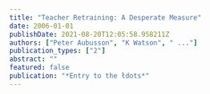 ```yaml
---
title: "Teacher Retraining: A Desperate Measure"
date: 2006-01-01
publishDate: 2021-08-20T12:05:58.958211Z
authors: ["Peter Aubusson", "K Watson", " ..."]
publication_types: ["2"]
abstract: ""
featured: false
publication: "*Entry to the łdots*"
---
```


